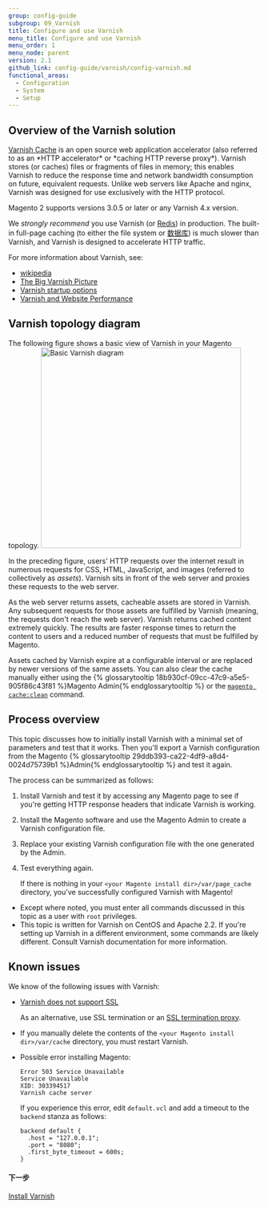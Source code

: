 ```yaml
---
group: config-guide
subgroup: 09_Varnish
title: Configure and use Varnish
menu_title: Configure and use Varnish
menu_order: 1
menu_node: parent
version: 2.1
github_link: config-guide/varnish/config-varnish.md
functional_areas:
  - Configuration
  - System
  - Setup
---
```


<h2 id="config-varnish-over">Overview of the Varnish solution</h2>
<a href="https://www.varnish-cache.org/" target="_blank">Varnish Cache</a> is an open source web application accelerator (also referred to as an *HTTP accelerator* or *caching HTTP reverse proxy*). Varnish stores (or caches) files or fragments of files in memory; this enables Varnish to reduce the response time and network bandwidth consumption on future, equivalent requests. Unlike web servers like Apache and nginx, Varnish was designed for use exclusively with the HTTP protocol.

Magento 2 supports versions 3.0.5 or later or any Varnish 4.x version.

<div class="bs-callout bs-callout-warning">
    <p>We <em>strongly recommend</em> you use Varnish (or <a href="{{ page.baseurl }}/config-guide/redis/redis-pg-cache.html">Redis</a>) in production. The built-in full-page caching (to either the file system or <a href="{{ page.baseurl }}/config-guide/cache/caching-database.html">数据库</a>) is much slower than Varnish, and Varnish is designed to accelerate HTTP traffic.</p>
</div>

For more information about Varnish, see:

*	<a href="https://en.wikipedia.org/wiki/Varnish_%28software%29" target="_blank">wikipedia</a>
*	<a href="https://www.varnish-cache.org/docs/trunk/users-guide/intro.html" target="_blank">The Big Varnish Picture</a>
*	<a href="https://www.varnish-cache.org/docs/trunk/reference/varnishd.html#ref-varnishd-options" target="_blank">Varnish startup options</a>
*	<a href="https://www.varnish-cache.org/docs/trunk/users-guide/performance.html#users-performance" target="_blank">Varnish and Website Performance</a>

<h2 id="varnish-arch">Varnish topology diagram</h2>
The following figure shows a basic view of Varnish in your Magento topology.

<img src="{{ site.baseurl }}/common/images/varnish_basic.png" width="400px" alt="Basic Varnish diagram">

In the preceding figure, users' HTTP requests over the internet result in numerous requests for CSS, HTML, JavaScript, and images (referred to collectively as *assets*). Varnish sits in front of the web server and proxies these requests to the web server.

As the web server returns assets, cacheable assets are stored in Varnish. Any subsequent requests for those assets are fulfilled by Varnish (meaning, the requests don't reach the web server). Varnish returns cached content extremely quickly. The results are faster response times to return the content to users and a reduced number of requests that must be fulfilled by Magento.

Assets cached by Varnish expire at a configurable interval or are replaced by newer versions of the same assets. You can also clear the cache manually either using the {% glossarytooltip 18b930cf-09cc-47c9-a5e5-905f86c43f81 %}Magento Admin{% endglossarytooltip %} or the <a href="{{ page.baseurl }}/config-guide/cli/config-cli-subcommands-cache.html">`magento cache:clean`</a> command.

<h2 id="config-varnish-process">Process overview</h2>
This topic discusses how to initially install Varnish with a minimal set of parameters and test that it works. Then you'll export a Varnish configuration from the Magento {% glossarytooltip 29ddb393-ca22-4df9-a8d4-0024d75739b1 %}Admin{% endglossarytooltip %} and test it again.

The process can be summarized as follows:

1.	Install Varnish and test it by accessing any Magento page to see if you're getting HTTP response headers that indicate Varnish is working.
2.	Install the Magento software and use the Magento Admin to create a Varnish configuration file.
3.	Replace your existing Varnish configuration file with the one generated by the Admin.
3.	Test everything again.

	If there is nothing in your `<your Magento install dir>/var/page_cache` directory, you've successfully configured Varnish with Magento!

<div class="bs-callout bs-callout-info" id="info">
	<ul><li>Except where noted, you must enter all commands discussed in this topic as a user with <code>root</code> privileges.</li>
		<li>This topic is written for Varnish on CentOS and Apache 2.2. If you're setting up Varnish in a different environment, some commands are likely different. Consult Varnish documentation for more information.</li></ul>
</div>

<h2 id="config-varnish-issues">Known issues</h2>
We know of the following issues with Varnish:

*	<a href="https://www.varnish-cache.org/docs/3.0/phk/ssl.html" target="_blank">Varnish does not support SSL</a>

	As an alternative, use SSL termination or an <a href="https://en.wikipedia.org/wiki/TLS_termination_proxy" target="_blank">SSL termination proxy</a>.

*	If you manually delete the contents of the `<your Magento install dir>/var/cache` directory, you must restart Varnish.


*	Possible error installing Magento:

		Error 503 Service Unavailable
		Service Unavailable
		XID: 303394517
		Varnish cache server

	If you experience this error, edit `default.vcl` and add a timeout to the `backend` stanza as follows:

		backend default {
	      .host = "127.0.0.1";
	      .port = "8080";
	      .first_byte_timeout = 600s;
		}

#### 下一步
<a href="{{ page.baseurl }}/config-guide/varnish/config-varnish-install.html">Install Varnish</a>
